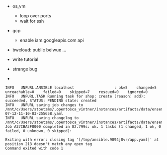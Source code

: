 - os_vm
  - loop over ports
  - wait for ssh

- gcp
  - enable iam.googleapis.com api

- bwcloud: public belwue ...

- write tutorial

- strange bug
- 
```
INFO   UNFURL.ANSIBLE localhost                  : ok=5    changed=5    unreachable=0    failed=0    skipped=7    rescued=0    ignored=0
INFO   UNFURL.TASK Running task for shop: create (reason: add): succeeded, STATUS: PENDING state: created
INFO   UNFURL saving job changes to /mnt/c/Users/stoetzms/.opentosca_vintner/instances/artifacts/data/ensemble/jobs/job2023-07-12-11-10-03-255658.yaml
INFO   UNFURL saving changelog to /mnt/c/Users/stoetzms/.opentosca_vintner/instances/artifacts/data/ensemble/jobs.tsv
Job A37CBA3F0000 completed in 82.799s: ok. 1 tasks (1 changed, 1 ok, 0 failed, 0 unknown, 0 skipped):

Exiting with error: closing tag '[/tmp/ansible.9094j8vr/app.yaml]' at position 213 doesn't match any open tag
Command exited with code 1
```